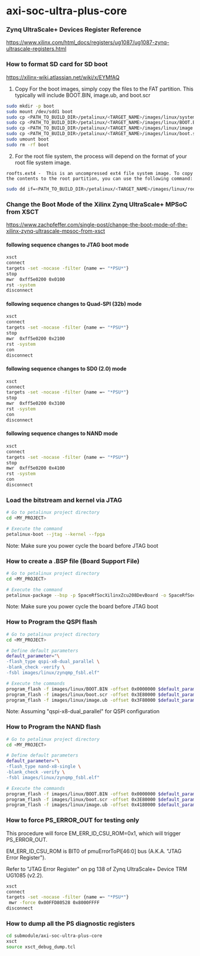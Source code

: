 # axi-soc-ultra-plus-core

<!--- ######################################################## -->

### Zynq UltraScale+ Devices Register Reference

https://www.xilinx.com/html_docs/registers/ug1087/ug1087-zynq-ultrascale-registers.html

<!--- ######################################################## -->

### How to format SD card for SD boot

https://xilinx-wiki.atlassian.net/wiki/x/EYMfAQ

1) Copy For the boot images, simply copy the files to the FAT partition.
This typically will include BOOT.BIN, image.ub, and boot.scr

```bash
sudo mkdir -p boot
sudo mount /dev/sdd1 boot
sudo cp <PATH_TO_BUILD_DIR>/petalinux/<TARGET_NAME>/images/linux/system.bit boot/.
sudo cp <PATH_TO_BUILD_DIR>/petalinux/<TARGET_NAME>/images/linux/BOOT.BIN   boot/.
sudo cp <PATH_TO_BUILD_DIR>/petalinux/<TARGET_NAME>/images/linux/image.ub   boot/.
sudo cp <PATH_TO_BUILD_DIR>/petalinux/<TARGET_NAME>/images/linux/boot.scr   boot/.
sudo umount boot
sudo rm -rf boot
```

2) For the root file system, the process will depend on the format of your root file system image.

`roofts.ext4 -  This is an uncompressed ext4 file system image. To copy the contents to the root partition, you can use the following command: `

```bash
sudo dd if=<PATH_TO_BUILD_DIR>/petalinux/<TARGET_NAME>/images/linux/rootfs.ext4 of=/dev/<DEV_NAME>
```


<!--- ######################################################## -->

### Change the Boot Mode of the Xilinx Zynq UltraScale+ MPSoC from XSCT

https://www.zachpfeffer.com/single-post/change-the-boot-mode-of-the-xilinx-zynq-ultrascale-mpsoc-from-xsct


#### following sequence changes to JTAG boot mode
```bash
xsct
connect
targets -set -nocase -filter {name =~ "*PSU*"}
stop
mwr  0xff5e0200 0x0100
rst -system
disconnect
```

#### following sequence changes to Quad-SPI (32b) mode
```bash
xsct
connect
targets -set -nocase -filter {name =~ "*PSU*"}
stop
mwr  0xff5e0200 0x2100
rst -system
con
disconnect
```

#### following sequence changes to SD0 (2.0) mode
```bash
xsct
connect
targets -set -nocase -filter {name =~ "*PSU*"}
stop
mwr  0xff5e0200 0x3100 
rst -system
con
disconnect
```

#### following sequence changes to NAND mode
```bash
xsct
connect
targets -set -nocase -filter {name =~ "*PSU*"}
stop
mwr  0xff5e0200 0x4100
rst -system
con
disconnect
```

<!--- ######################################################## -->

### Load the bitstream and kernel via JTAG

```bash
# Go to petalinux project directory
cd <MY_PROJECT>

# Execute the command
petalinux-boot --jtag --kernel --fpga
```

Note: Make sure you power cycle the board before JTAG boot

<!--- ######################################################## -->


### How to create a .BSP file (Board Support File)

```bash
# Go to petalinux project directory
cd <MY_PROJECT>

# Execute the command
petalinux-package --bsp -p SpaceRfSocXilinxZcu208DevBoard -o SpaceRfSocXilinxZcu208DevBoard.bsp
```

Note: Make sure you power cycle the board before JTAG boot


<!--- ######################################################## -->


### How to Program the QSPI flash

```bash
# Go to petalinux project directory
cd <MY_PROJECT>

# Define default parameters
default_parameter="\
-flash_type qspi-x8-dual_parallel \
-blank_check -verify \
-fsbl images/linux/zynqmp_fsbl.elf"

# Execute the commands
program_flash -f images/linux/BOOT.BIN -offset 0x0000000 $default_parameter
program_flash -f images/linux/boot.scr -offset 0x3E80000 $default_parameter
program_flash -f images/linux/image.ub -offset 0x3F80000 $default_parameter
```

Note: Assuming "qspi-x8-dual_parallel" for QSPI configuration

<!--- ######################################################## -->


### How to Program the NAND flash

```bash
# Go to petalinux project directory
cd <MY_PROJECT>

# Define default parameters
default_parameter="\
-flash_type nand-x8-single \
-blank_check -verify \
-fsbl images/linux/zynqmp_fsbl.elf"

# Execute the commands
program_flash -f images/linux/BOOT.BIN -offset 0x0000000 $default_parameter
program_flash -f images/linux/boot.scr -offset 0x3E80000 $default_parameter
program_flash -f images/linux/image.ub -offset 0x4180000 $default_parameter
```

<!--- ######################################################## -->

### How to force PS_ERROR_OUT for testing only

This procedure will force EM_ERR_ID_CSU_ROM=0x1, which will trigger PS_ERROR_OUT. 

EM_ERR_ID_CSU_ROM is BIT0 of pmuErrorToPl[46:0] bus (A.K.A. "JTAG Error Register").

Refer to "JTAG Error Register" on pg 138 of Zynq UltraScale+ Device TRM UG1085 (v2.2).

```bash
xsct
connect
targets -set -nocase -filter {name =~ "*PSU*"}
 mwr -force 0x00FFD80528 0x8000FFFF 
disconnect
```

<!--- ######################################################## -->

### How to dump all the PS diagnostic registers

```bash
cd submodule/axi-soc-ultra-plus-core
xsct
source xsct_debug_dump.tcl
```

<!--- ######################################################## -->
